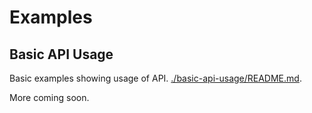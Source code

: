 # Examples

## Basic API Usage

Basic examples showing usage of API. [./basic-api-usage/README.md](./basic-api-usage/README.md).

More coming soon.